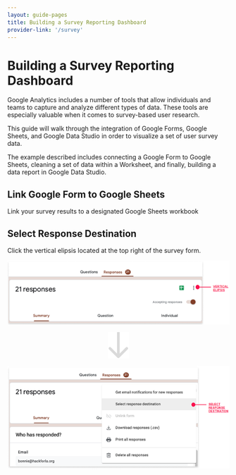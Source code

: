 ```yaml
---
layout: guide-pages
title: Building a Survey Reporting Dashboard
provider-link: '/survey'
---
```


# Building a Survey Reporting Dashboard

Google Analytics includes a number of tools that allow individuals and teams to capture and analyze different types of data. These tools are especially valuable when it comes to survey-based user research.

This guide will walk through the integration of Google Forms, Google Sheets, and Google Data Studio in order to visualize a set of user survey data.

The example described includes connecting a Google Form to Google Sheets, cleaning a set of data within a Worksheet, and finally, building a data report in Google Data Studio.


## Link Google Form to Google Sheets

Link your survey results to a designated Google Sheets workbook


## Select Response Destination

Click the vertical elipsis located at the top right of the survey form.

![Vertical Elipsis](images/vertical-elipsis.png "Vertical Elipsis")

<p align="center">
  <img src="images/gray-arrow.svg">
</p>

![Select Response Destination](images/select-response-destination.png "Select Response Destination")
